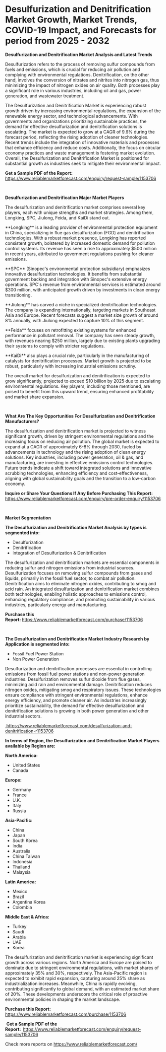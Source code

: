 <p><h1>Desulfurization and Denitrification Market Growth, Market Trends, COVID-19 Impact, and Forecasts for period from 2025 - 2032</h1></p><p><strong>Desulfurization and Denitrification Market Analysis and Latest Trends</strong></p>
<p><p>Desulfurization refers to the process of removing sulfur compounds from fuels and emissions, which is crucial for reducing air pollution and complying with environmental regulations. Denitrification, on the other hand, involves the conversion of nitrates and nitrites into nitrogen gas, thus minimizing the impact of nitrogen oxides on air quality. Both processes play a significant role in various industries, including oil and gas, power generation, and wastewater treatment.</p><p>The Desulfurization and Denitrification Market is experiencing robust growth driven by increasing environmental regulations, the expansion of the renewable energy sector, and technological advancements. With governments and organizations prioritizing sustainable practices, the demand for effective desulfurization and denitrification solutions is escalating. The market is expected to grow at a CAGR of 9.6% during the forecast period, reflecting the rising adoption of cleaner technologies. Recent trends include the integration of innovative materials and processes that enhance efficiency and reduce costs. Additionally, the focus on circular economy practices and waste management is fostering market evolution. Overall, the Desulfurization and Denitrification Market is positioned for substantial growth as industries seek to mitigate their environmental impact.</p></p>
<p><strong>Get a Sample PDF of the Report:&nbsp;</strong> <a href="https://www.reliablemarketforecast.com/enquiry/request-sample/1153706?utm_campaign=1167&utm_medium=2&utm_source=Github&utm_content=ia&utm_term=30012025&utm_id=desulfurization-and-denitrification">https://www.reliablemarketforecast.com/enquiry/request-sample/1153706</a></p>
<p>&nbsp;</p>
<p><strong>Desulfurization and Denitrification Major Market Players</strong></p>
<p><p>The desulfurization and denitrification market comprises several key players, each with unique strengths and market strategies. Among them, Longking, SPC, Jiulong, Feida, and KaiDi stand out.</p><p>**Longking** is a leading provider of environmental protection equipment in China, specializing in flue gas desulfurization (FGD) and denitrification technologies. With a robust market presence, Longking has reported consistent growth, bolstered by increased domestic demand for pollution control systems. Its revenue has seen a rise to approximately $500 million in recent years, attributed to government regulations pushing for cleaner emissions.</p><p>**SPC** (Sinopec's environmental protection subsidiary) emphasizes innovative desulfurization technologies. It benefits from substantial government backing and integration with Sinopec's extensive energy operations. SPC's revenue from environmental services is estimated around $300 million, with anticipated growth driven by investments in clean energy transitioning.</p><p>**Jiulong** has carved a niche in specialized denitrification technologies. The company is expanding internationally, targeting markets in Southeast Asia and Europe. Recent forecasts suggest a market size growth of around 8% annually, with Jiulong expected to capture 10% of this segment.</p><p>**Feida** focuses on retrofitting existing systems for enhanced performance in pollutant removal. The company has seen steady growth, with revenues nearing $250 million, largely due to existing plants upgrading their systems to comply with stricter regulations.</p><p>**KaiDi** also plays a crucial role, particularly in the manufacturing of catalysts for denitrification processes. Market growth is projected to be robust, particularly with increasing industrial emissions scrutiny.</p><p>The overall market for desulfurization and denitrification is expected to grow significantly, projected to exceed $10 billion by 2025 due to escalating environmental regulations. Key players, including those mentioned, are poised to benefit from this upward trend, ensuring enhanced profitability and market share expansion.</p></p>
<p>&nbsp;</p>
<p><strong>What Are The Key Opportunities For Desulfurization and Denitrification Manufacturers?</strong></p>
<p><p>The desulfurization and denitrification market is projected to witness significant growth, driven by stringent environmental regulations and the increasing focus on reducing air pollution. The global market is expected to expand at a CAGR of approximately 6-8% through 2030, fueled by advancements in technology and the rising adoption of clean energy solutions. Key industries, including power generation, oil & gas, and manufacturing, are investing in effective emissions control technologies. Future trends indicate a shift toward integrated solutions and innovative scrubbing technologies, enhancing efficiency and cost-effectiveness, aligning with global sustainability goals and the transition to a low-carbon economy.</p></p>
<p><strong>Inquire or Share Your Questions If Any Before Purchasing This Report:</strong> <a href="https://www.reliablemarketforecast.com/enquiry/pre-order-enquiry/1153706?utm_campaign=1167&utm_medium=2&utm_source=Github&utm_content=ia&utm_term=30012025&utm_id=desulfurization-and-denitrification">https://www.reliablemarketforecast.com/enquiry/pre-order-enquiry/1153706</a></p>
<p>&nbsp;</p>
<p><strong>Market Segmentation</strong></p>
<p><strong>The Desulfurization and Denitrification Market Analysis by types is segmented into:</strong></p>
<p><ul><li>Desulfurization</li><li>Denitrification</li><li>Integration of Desulfurization & Denitrification</li></ul></p>
<p><p>The desulfurization and denitrification markets are essential components in reducing sulfur and nitrogen emissions from industrial sources. Desulfurization focuses on removing sulfur compounds from gases and liquids, primarily in the fossil fuel sector, to combat air pollution. Denitrification aims to eliminate nitrogen oxides, contributing to smog and acid rain. An integrated desulfurization and denitrification market combines both technologies, enabling holistic approaches to emissions control, enhancing regulatory compliance, and promoting sustainability in various industries, particularly energy and manufacturing.</p></p>
<p><strong>Purchase this Report:&nbsp;</strong><a href="https://www.reliablemarketforecast.com/purchase/1153706?utm_campaign=1167&utm_medium=2&utm_source=Github&utm_content=ia&utm_term=30012025&utm_id=desulfurization-and-denitrification">https://www.reliablemarketforecast.com/purchase/1153706</a></p>
<p>&nbsp;</p>
<p><strong>The Desulfurization and Denitrification Market Industry Research by Application is segmented into:</strong></p>
<p><ul><li>Fossil Fuel Power Station</li><li>Non Power Generation</li></ul></p>
<p><p>Desulfurization and denitrification processes are essential in controlling emissions from fossil fuel power stations and non-power generation industries. Desulfurization removes sulfur dioxide from flue gases, minimizing acid rain and environmental damage. Denitrification reduces nitrogen oxides, mitigating smog and respiratory issues. These technologies ensure compliance with stringent environmental regulations, enhance energy efficiency, and promote cleaner air. As industries increasingly prioritize sustainability, the demand for effective desulfurization and denitrification solutions is growing in both power generation and other industrial sectors.</p></p>
<p><a href="https://www.reliablemarketforecast.com/desulfurization-and-denitrification-r1153706?utm_campaign=1167&utm_medium=2&utm_source=Github&utm_content=ia&utm_term=30012025&utm_id=desulfurization-and-denitrification">&nbsp;https://www.reliablemarketforecast.com/desulfurization-and-denitrification-r1153706</a></p>
<p><strong>In terms of Region, the Desulfurization and Denitrification Market Players available by Region are:</strong></p>
<p>
    <p> <strong> North America: </strong>
        <ul>
            <li>United States</li>
            <li>Canada</li>
        </ul>
        </p> 
    <p> <strong> Europe: </strong>
        <ul>
            <li>Germany</li>
            <li>France</li>
            <li>U.K.</li>
            <li>Italy</li>
            <li>Russia</li>
        </ul>
        </p> 
    <p> <strong> Asia-Pacific: </strong>
        <ul>
            <li>China</li>
            <li>Japan</li>
            <li>South Korea</li>
            <li>India</li>
            <li>Australia</li>
            <li>China Taiwan</li>
            <li>Indonesia</li>
            <li>Thailand</li>
            <li>Malaysia</li>
        </ul>
        </p> 
    <p> <strong> Latin America: </strong>
        <ul>
            <li>Mexico</li>
            <li>Brazil</li>
            <li>Argentina Korea</li>
            <li>Colombia</li>
        </ul>
        </p> 
    <p> <strong> Middle East & Africa: </strong>
        <ul>
            <li>Turkey</li>
            <li>Saudi</li>
            <li>Arabia</li>
            <li>UAE</li>
            <li>Korea</li>
        </ul>
    </p>
    </p>
<p><p>The desulfurization and denitrification market is experiencing significant growth across various regions. North America and Europe are poised to dominate due to stringent environmental regulations, with market shares of approximately 35% and 30%, respectively. The Asia-Pacific region is expected to exhibit rapid expansion, capturing around 25% share as industrialization increases. Meanwhile, China is rapidly evolving, contributing significantly to global demand, with an estimated market share of 20%. These developments underscore the critical role of proactive environmental policies in shaping the market landscape.</p></p>
<p><strong>Purchase this Report: </strong><a href="https://www.reliablemarketforecast.com/purchase/1153706?utm_campaign=1167&utm_medium=2&utm_source=Github&utm_content=ia&utm_term=30012025&utm_id=desulfurization-and-denitrification">https://www.reliablemarketforecast.com/purchase/1153706</a></p>
<p>&nbsp;<strong>Get a Sample PDF of the Report:&nbsp;&nbsp;</strong><a href="https://www.reliablemarketforecast.com/enquiry/request-sample/1153706?utm_campaign=1167&utm_medium=2&utm_source=Github&utm_content=ia&utm_term=30012025&utm_id=desulfurization-and-denitrification">https://www.reliablemarketforecast.com/enquiry/request-sample/1153706</a></p>
<p><strong></strong></p>
<p>Check more reports on <a href="https://www.reliablemarketforecast.com/?utm_campaign=1167&utm_medium=2&utm_source=Github&utm_content=ia&utm_term=30012025&utm_id=desulfurization-and-denitrification">https://www.reliablemarketforecast.com/</a></p>